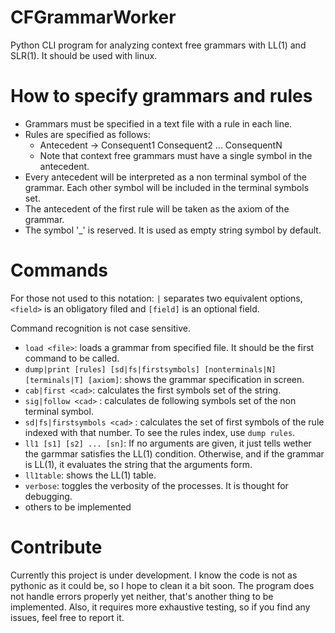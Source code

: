 # CFGrammarWorker
Python CLI program for analyzing context free grammars with LL(1) and SLR(1).
It should be used with linux.
# How to specify grammars and rules
* Grammars must be specified in a text file with a rule in each line.
* Rules are specified as follows:
  * Antecedent -> Consequent1 Consequent2 ... ConsequentN
  * Note that context free grammars must have a single symbol in the antecedent.
* Every antecedent will be interpreted as a non terminal symbol of the grammar. Each other symbol will be included in the terminal symbols set.
* The antecedent of the first rule will be taken as the axiom of the grammar.
* The symbol '_' is reserved. It is used as empty string symbol by default.

# Commands

For those not used to this notation: `|` separates two equivalent options, `<field>` is an obligatory filed and `[field]` is an optional field.

Command recognition is not case sensitive.

* `load <file>`: loads a grammar from specified file. It should be the first command to be called.
* `dump|print [rules] [sd|fs|firstsymbols] [nonterminals|N] [terminals|T] [axiom]`: shows the grammar specification in screen.
* `cab|first <cad>`: calculates the first symbols set of the string.
* `sig|follow <cad>` <NonTerminal>: calculates de following symbols set of the non terminal symbol.
* `sd|fs|firstsymbols <cad>` <number>: calculates the set of first symbols of the rule indexed with that number. To see the rules index, use `dump rules`.
* `ll1 [s1] [s2] ... [sn]`: If no arguments are given, it just tells wether the garmmar satisfies the LL(1) condition. Otherwise, and if the grammar is LL(1), it evaluates the string that the arguments form.
* `ll1table`: shows the LL(1) table.
* `verbose`: toggles the verbosity of the processes. It is thought for debugging.
* others to be implemented
 
 # Contribute
 
Currently this project is under development. I know the code is not as pythonic as it could be, so I hope to clean it a bit soon. The program does not handle errors properly yet neither, that's another thing to be implemented. Also, it requires more exhaustive testing, so if you find any issues, feel free to report it.
